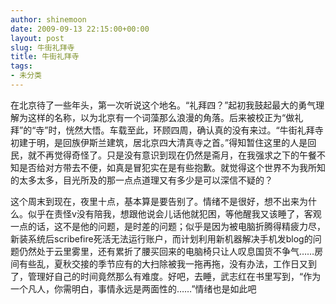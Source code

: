 ```yaml
---
author: shinemoon
date: 2009-09-13 22:15:00+00:00
layout: post
slug: 牛街礼拜寺
title: 牛街礼拜寺
tags:
- 未分类
---
```


在北京待了一些年头，第一次听说这个地名。“礼拜四？”起初我鼓起最大的勇气理解为这样的名称，以为北京有一个词藻那么浪漫的角落。后来被校正为“做礼拜”的“寺”时，恍然大悟。车载至此，环顾四周，确认真的没有来过。“牛街礼拜寺初建于明，是回族伊斯兰建筑，居北京四大清真寺之首。”得知暂住这里的人是回民，就不再觉得奇怪了。只是没有意识到现在仍然是斋月，在我强求之下的午餐不知是否给对方带去不便，如真是冒犯实在是有些抱歉。就觉得这个世界不为我所知的太多太多，目光所及的那一点点道理又有多少是可以深信不疑的？  
  
这个周末到现在，夜里十点，基本算是要告别了。情绪不是很好，想不出来为什么。似乎在责怪v没有陪我，想跟他说会儿话他就犯困，等他醒我又该睡了，客观一点的话，这不是他的问题，是时差的问题；似乎是因为被电脑折腾得精疲力尽，新装系统后scribefire死活无法运行账户，而计划利用新机器解决手机发blog的问题仍然处于云里雾里，还有累折了腰买回来的电脑椅只让人叹息国货不争气……房间有些乱，夏秋交接的季节应有的大扫除被我一拖再拖，没有办法，工作日又到了，管理好自己的时间竟然那么有难度。好吧，去睡，武志红在书里写到，“作为一个凡人，你需明白，事情永远是两面性的……”情绪也是如此吧
